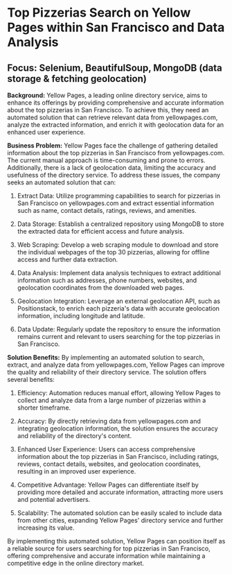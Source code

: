 # Top Pizzerias Search on Yellow Pages within San Francisco and Data Analysis
## Focus: Selenium, BeautifulSoup, MongoDB (data storage & fetching geolocation)

**Background:**
Yellow Pages, a leading online directory service, aims to enhance its offerings by providing comprehensive and accurate information about the top pizzerias in San Francisco. To achieve this, they need an automated solution that can retrieve relevant data from yellowpages.com, analyze the extracted information, and enrich it with geolocation data for an enhanced user experience.

**Business Problem:**
Yellow Pages face the challenge of gathering detailed information about the top pizzerias in San Francisco from yellowpages.com. The current manual approach is time-consuming and prone to errors. Additionally, there is a lack of geolocation data, limiting the accuracy and usefulness of the directory service. To address these issues, the company seeks an automated solution that can:

1. Extract Data: Utilize programming capabilities to search for pizzerias in San Francisco on yellowpages.com and extract essential information such as name, contact details, ratings, reviews, and amenities.

2. Data Storage: Establish a centralized repository using MongoDB to store the extracted data for efficient access and future analysis.

3. Web Scraping: Develop a web scraping module to download and store the individual webpages of the top 30 pizzerias, allowing for offline access and further data extraction.

4. Data Analysis: Implement data analysis techniques to extract additional information such as addresses, phone numbers, websites, and geolocation coordinates from the downloaded web pages.

5. Geolocation Integration: Leverage an external geolocation API, such as Positionstack, to enrich each pizzeria's data with accurate geolocation information, including longitude and latitude.

6. Data Update: Regularly update the repository to ensure the information remains current and relevant to users searching for the top pizzerias in San Francisco.

**Solution Benefits:**
By implementing an automated solution to search, extract, and analyze data from yellowpages.com, Yellow Pages can improve the quality and reliability of their directory service. The solution offers several benefits:

1. Efficiency: Automation reduces manual effort, allowing Yellow Pages to collect and analyze data from a large number of pizzerias within a shorter timeframe.

2. Accuracy: By directly retrieving data from yellowpages.com and integrating geolocation information, the solution ensures the accuracy and reliability of the directory's content.

3. Enhanced User Experience: Users can access comprehensive information about the top pizzerias in San Francisco, including ratings, reviews, contact details, websites, and geolocation coordinates, resulting in an improved user experience.

4. Competitive Advantage: Yellow Pages can differentiate itself by providing more detailed and accurate information, attracting more users and potential advertisers.

5. Scalability: The automated solution can be easily scaled to include data from other cities, expanding Yellow Pages' directory service and further increasing its value.

By implementing this automated solution, Yellow Pages can position itself as a reliable source for users searching for top pizzerias in San Francisco, offering comprehensive and accurate information while maintaining a competitive edge in the online directory market. 


